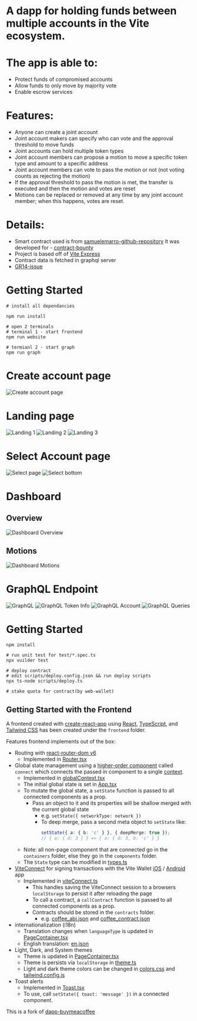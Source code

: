 # A dapp for holding funds between multiple accounts in the Vite ecosystem.

# The app is able to:

- Protect funds of compromised accounts
- Allow funds to only move by majority vote
- Enable escrow services

# Features:

- Anyone can create a joint account
- Joint account makers can specify who can vote and the approval threshold to move funds
- Joint accounts can hold multiple token types
- Joint account members can propose a motion to move a specific token type and amount to a specific address
- Joint account members can vote to pass the motion or not (not voting counts as rejecting the motion)
- If the approval threshold to pass the motion is met, the transfer is executed and then the motion and votes are reset
- Motions can be replaced or removed at any time by any joint account member; when this happens, votes are reset.

# Details:

- Smart contract used is from [samuelemarro-github-repository](https://github.com/samuelemarro/gr13-vite-joint-account) It was developed for - [contract-bounty](https://gitcoin.co/issue/28534)
- Project is based off of [Vite Express](https://github.com/vitelabs/vite-express)
- Contract data is fetched in graphql server
- [GR14-issue](https://gitcoin.co/issue/28943)

# Getting Started

```
# install all dependancies

npm run install

# open 2 terminals
# terminal 1 - start frontend
npm run website

# termianl 2 - start graph
npm run graph
```

# Create account page

![Create account page](https://github.com/777Rob/joint-wallet/blob/main/images/CreateJointAccount.png)

# Landing page

![Landing 1](https://github.com/777Rob/joint-wallet/blob/main/images/Landing.png)
![Landing 2](https://github.com/777Rob/joint-wallet/blob/main/images/Landing2.png)
![Landing 3](https://github.com/777Rob/joint-wallet/blob/main/images/Landing3.png)

# Select Account page

![Select page](https://github.com/777Rob/joint-wallet/blob/main/images/SelectJointAccount.png)
![Select bottom](https://github.com/777Rob/joint-wallet/blob/main/images/SelectBottom.png)

# Dashboard

## Overview

![Dashboard Overview](https://github.com/777Rob/joint-wallet/blob/main/images/DashboardOverview.png)

## Motions

![Dashboard Motions](https://github.com/777Rob/joint-wallet/blob/main/images/DashBoardMotions.png)

# GraphQL Endpoint

![GraphQL](https://github.com/777Rob/joint-wallet/blob/main/images/Gql.png)
![GraphQL Token Info](https://github.com/777Rob/joint-wallet/blob/main/images/GqlTokenInfo.png)
![GraphQL Account](https://github.com/777Rob/joint-wallet/blob/main/images/GqlJointAccount.png)
![GraphQL Queries](https://github.com/777Rob/joint-wallet/blob/main/images/GraphQueries.png)

# Getting Started

```
npm install

# run unit test for test/*.spec.ts
npx vuilder test

# deploy contract
# edit scripts/deploy.config.json && run deploy scripts
npx ts-node scripts/deploy.ts

# stake quota for contract(by web-wallet)

```

## Getting Started with the Frontend

A frontend created with [create-react-app](https://create-react-app.dev/) using [React](https://reactjs.org/), [TypeScript](https://www.typescriptlang.org/), and [Tailwind CSS](https://tailwindcss.com/) has been created under the `frontend` folder.

Features frontend implements out of the box:

- Routing with [react-router-dom v6](https://reactrouter.com/)
  - Implemented in [Router.tsx](frontend/src/components/Router.tsx)
- Global state management using a [higher-order component](https://reactjs.org/docs/higher-order-components.html) called `connect` which connects the passed in component to a single [context](https://reactjs.org/docs/context.html).
  - Implemented in [globalContext.tsx](frontend/src/utils/globalContext.tsx)
  - The initial global state is set in [App.tsx](frontend/src/components/App.tsx)
  - To mutate the global state, a `setState` function is passed to all connected components as a prop.
    - Pass an object to it and its properties will be shallow merged with the current global state
      - e.g. `setState({ networkType: network })`
      - To deep merge, pass a second meta object to `setState` like:
        ```ts
        setState({ a: { b: 'c' } }, { deepMerge: true });
        // { a: { d: 3 } } => { a: { d: 3, b: 'c' } }
        ```
  - Note: all non-page component that are connected go in the `containers` folder, else they go in the `components` folder.
  - The `State` type can be modified in [types.ts](frontend/src/utils/types.ts)
- [ViteConnect](https://github.com/vitelabs/vite-connect-client) for signing transactions with the Vite Wallet [iOS](https://apps.apple.com/us/app/vite-multi-chain-wallet/id1437629486) / [Android](https://play.google.com/store/apps/details?id=net.vite.wallet) app
  - Implemented in [viteConnect.ts](frontend/src/utils/viteConnect.ts)
    - This handles saving the ViteConnect session to a browsers `localStorage` to persist it after reloading the page
    - To call a contract, a `callContract` function is passed to all connected components as a prop.
    - Contracts should be stored in the `contracts` folder.
      - e.g. [coffee_abi.json](contracts/coffee_abi.json) and [coffee_contract.json](contracts/coffee_contract.json)
- internationalization (i18n)
  - Translation changes when `languageType` is updated in [PageContainer.tsx](frontend/src/components/PageContainer.tsx)
  - English translation: [en.json](frontend/src/i18n/en.json)
- Light, Dark, and System themes
  - Theme is updated in [PageContainer.tsx](frontend/src/components/PageContainer.tsx)
  - Theme is persists via `localStorage` in [theme.ts](frontend/src/styles/theme.ts)
  - Light and dark theme colors can be changed in [colors.css](frontend/src/styles/colors.css) and [tailwind.config.js](frontend/tailwind.config.js)
- Toast alerts
  - Implemented in [Toast.tsx](frontend/src/containers/Toast.tsx)
  - To use, call `setState({ toast: 'message' })` in a connected component.

This is a fork of [dapp-buymeacoffee](https://github.com/vitelabs/dapp-buymeacoffee)
